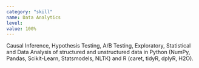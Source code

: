 ```yaml
---
category: "skill"
name: Data Analytics
level: 
value: 100%
---
```


Causal Inference, Hypothesis Testing, A/B Testing, Exploratory, Statistical and Data Analysis of structured and unstructured data in Python (NumPy, Pandas, Scikit-Learn, Statsmodels, NLTK) and R (caret, tidyR, dplyR, H2O).
